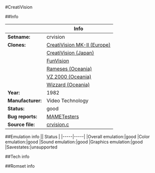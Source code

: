 #CreatiVision

##Info

||Info|
|-----|-----|
|**Setname:**|crvision
|**Clones:**|[CreatiVision MK-II (Europe)](crvisio2.md)
||[CreatiVision (Japan)](crvisioj.md)
||[FunVision](fnvision.md)
||[Rameses (Oceania)](rameses.md)
||[VZ 2000 (Oceania)](vz2000.md)
||[Wizzard (Oceania)](wizzard.md)
|**Year:**|1982
|**Manufacturer:**|Video Technology
|**Status:**|good
|**Bug reports:**|[MAMETesters](http://mametesters.org/view_all_set.php?type=1&temporary=y&search=crvision.c)
|**Source file:**|[crvision.c](https://github.com/mamedev/mame/blob/master/src/mess/drivers/crvision.c)

##Emulation info
|| Status |
|-----|-----|
|Overall emulation:|good
|Color emulation:|good
|Sound emulation:|good
|Graphics emulation:|good
|Savestates:|unsupported

##Tech info

##Romset info

<!--- START OF EDITED COMMENT DO NOT TOUCH TEXT ABOVE-->
